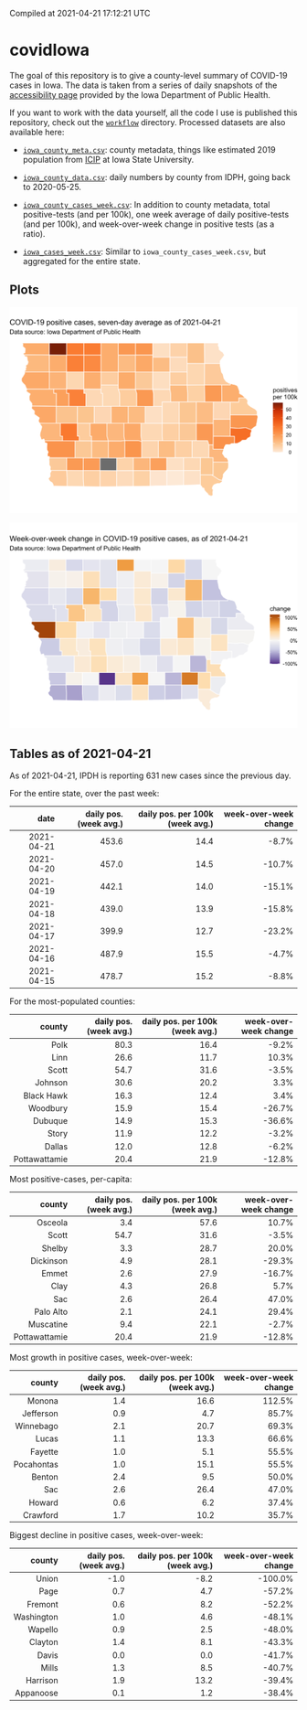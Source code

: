 Compiled at 2021-04-21 17:12:21 UTC

<!-- README.md is generated from README.Rmd. Please edit that file -->

# covidIowa

<!-- badges: start -->

<!-- badges: end -->

The goal of this repository is to give a county-level summary of
COVID-19 cases in Iowa. The data is taken from a series of daily
snapshots of the [accessibility
page](https://coronavirus.iowa.gov/pages/access) provided by the Iowa
Department of Public Health.

If you want to work with the data yourself, all the code I use is
published this repository, check out the [`workflow`](workflow)
directory. Processed datasets are also available here:

  - [`iowa_county_meta.csv`](https://raw.githubusercontent.com/ijlyttle/covidIowa/master/workflow/data/99-publish/iowa_county_meta.csv):
    county metadata, things like estimated 2019 population from
    [ICIP](https://www.icip.iastate.edu/tables/population/counties-estimates)
    at Iowa State University.

  - [`iowa_county_data.csv`](https://raw.githubusercontent.com/ijlyttle/covidIowa/master/workflow/data/99-publish/iowa_county_data.csv):
    daily numbers by county from IDPH, going back to 2020-05-25.

  - [`iowa_county_cases_week.csv`](https://raw.githubusercontent.com/ijlyttle/covidIowa/master/workflow/data/99-publish/iowa_county_data.csv):
    In addition to county metadata, total positive-tests (and per 100k),
    one week average of daily positive-tests (and per 100k), and
    week-over-week change in positive tests (as a ratio).

  - [`iowa_cases_week.csv`](https://raw.githubusercontent.com/ijlyttle/covidIowa/master/workflow/data/99-publish/iowa_cases_week.csv):
    Similar to `iowa_county_cases_week.csv`, but aggregated for the
    entire state.

## Plots

![](workflow/data/99-publish/iowa_cases.png)

![](workflow/data/99-publish/iowa_change.png)

## Tables as of 2021-04-21

As of 2021-04-21, IPDH is reporting 631 new cases since the previous
day.

For the entire state, over the past week:

|       date | daily pos. (week avg.) | daily pos. per 100k (week avg.) | week-over-week change |
| ---------: | ---------------------: | ------------------------------: | --------------------: |
| 2021-04-21 |                  453.6 |                            14.4 |                \-8.7% |
| 2021-04-20 |                  457.0 |                            14.5 |               \-10.7% |
| 2021-04-19 |                  442.1 |                            14.0 |               \-15.1% |
| 2021-04-18 |                  439.0 |                            13.9 |               \-15.8% |
| 2021-04-17 |                  399.9 |                            12.7 |               \-23.2% |
| 2021-04-16 |                  487.9 |                            15.5 |                \-4.7% |
| 2021-04-15 |                  478.7 |                            15.2 |                \-8.8% |

For the most-populated counties:

|        county | daily pos. (week avg.) | daily pos. per 100k (week avg.) | week-over-week change |
| ------------: | ---------------------: | ------------------------------: | --------------------: |
|          Polk |                   80.3 |                            16.4 |                \-9.2% |
|          Linn |                   26.6 |                            11.7 |                 10.3% |
|         Scott |                   54.7 |                            31.6 |                \-3.5% |
|       Johnson |                   30.6 |                            20.2 |                  3.3% |
|    Black Hawk |                   16.3 |                            12.4 |                  3.4% |
|      Woodbury |                   15.9 |                            15.4 |               \-26.7% |
|       Dubuque |                   14.9 |                            15.3 |               \-36.6% |
|         Story |                   11.9 |                            12.2 |                \-3.2% |
|        Dallas |                   12.0 |                            12.8 |                \-6.2% |
| Pottawattamie |                   20.4 |                            21.9 |               \-12.8% |

Most positive-cases, per-capita:

|        county | daily pos. (week avg.) | daily pos. per 100k (week avg.) | week-over-week change |
| ------------: | ---------------------: | ------------------------------: | --------------------: |
|       Osceola |                    3.4 |                            57.6 |                 10.7% |
|         Scott |                   54.7 |                            31.6 |                \-3.5% |
|        Shelby |                    3.3 |                            28.7 |                 20.0% |
|     Dickinson |                    4.9 |                            28.1 |               \-29.3% |
|         Emmet |                    2.6 |                            27.9 |               \-16.7% |
|          Clay |                    4.3 |                            26.8 |                  5.7% |
|           Sac |                    2.6 |                            26.4 |                 47.0% |
|     Palo Alto |                    2.1 |                            24.1 |                 29.4% |
|     Muscatine |                    9.4 |                            22.1 |                \-2.7% |
| Pottawattamie |                   20.4 |                            21.9 |               \-12.8% |

Most growth in positive cases, week-over-week:

|     county | daily pos. (week avg.) | daily pos. per 100k (week avg.) | week-over-week change |
| ---------: | ---------------------: | ------------------------------: | --------------------: |
|     Monona |                    1.4 |                            16.6 |                112.5% |
|  Jefferson |                    0.9 |                             4.7 |                 85.7% |
|  Winnebago |                    2.1 |                            20.7 |                 69.3% |
|      Lucas |                    1.1 |                            13.3 |                 66.6% |
|    Fayette |                    1.0 |                             5.1 |                 55.5% |
| Pocahontas |                    1.0 |                            15.1 |                 55.5% |
|     Benton |                    2.4 |                             9.5 |                 50.0% |
|        Sac |                    2.6 |                            26.4 |                 47.0% |
|     Howard |                    0.6 |                             6.2 |                 37.4% |
|   Crawford |                    1.7 |                            10.2 |                 35.7% |

Biggest decline in positive cases, week-over-week:

|     county | daily pos. (week avg.) | daily pos. per 100k (week avg.) | week-over-week change |
| ---------: | ---------------------: | ------------------------------: | --------------------: |
|      Union |                  \-1.0 |                           \-8.2 |              \-100.0% |
|       Page |                    0.7 |                             4.7 |               \-57.2% |
|    Fremont |                    0.6 |                             8.2 |               \-52.2% |
| Washington |                    1.0 |                             4.6 |               \-48.1% |
|    Wapello |                    0.9 |                             2.5 |               \-48.0% |
|    Clayton |                    1.4 |                             8.1 |               \-43.3% |
|      Davis |                    0.0 |                             0.0 |               \-41.7% |
|      Mills |                    1.3 |                             8.5 |               \-40.7% |
|   Harrison |                    1.9 |                            13.2 |               \-39.4% |
|  Appanoose |                    0.1 |                             1.2 |               \-38.4% |

